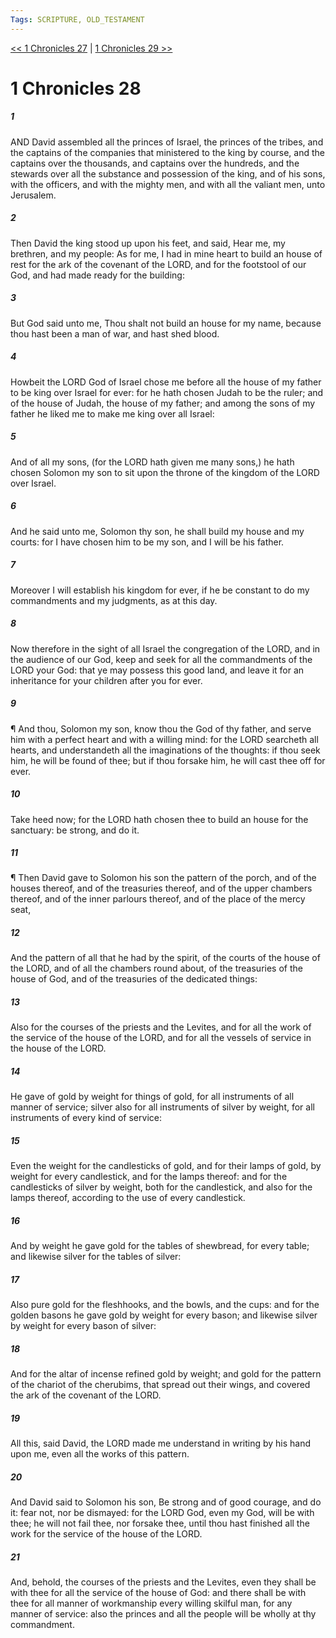 ```yaml
---
Tags: SCRIPTURE, OLD_TESTAMENT
---
```


[<< 1 Chronicles 27](OLD_TESTAMENT/13_1_Chronicles/1_Chronicles_27.md) | [1 Chronicles 29 >>](OLD_TESTAMENT/13_1_Chronicles/1_Chronicles_29.md)

# 1 Chronicles 28

##### 1

AND David assembled all the princes of Israel, the princes of the tribes, and the captains of the companies that ministered to the king by course, and the captains over the thousands, and captains over the hundreds, and the stewards over all the substance and possession of the king, and of his sons, with the officers, and with the mighty men, and with all the valiant men, unto Jerusalem.

##### 2

Then David the king stood up upon his feet, and said, Hear me, my brethren, and my people: As for me, I had in mine heart to build an house of rest for the ark of the covenant of the LORD, and for the footstool of our God, and had made ready for the building:

##### 3

But God said unto me, Thou shalt not build an house for my name, because thou hast been a man of war, and hast shed blood.

##### 4

Howbeit the LORD God of Israel chose me before all the house of my father to be king over Israel for ever: for he hath chosen Judah to be the ruler; and of the house of Judah, the house of my father; and among the sons of my father he liked me to make me king over all Israel:

##### 5

And of all my sons, (for the LORD hath given me many sons,) he hath chosen Solomon my son to sit upon the throne of the kingdom of the LORD over Israel.

##### 6

And he said unto me, Solomon thy son, he shall build my house and my courts: for I have chosen him to be my son, and I will be his father.

##### 7

Moreover I will establish his kingdom for ever, if he be constant to do my commandments and my judgments, as at this day.

##### 8

Now therefore in the sight of all Israel the congregation of the LORD, and in the audience of our God, keep and seek for all the commandments of the LORD your God: that ye may possess this good land, and leave it for an inheritance for your children after you for ever.

##### 9

¶ And thou, Solomon my son, know thou the God of thy father, and serve him with a perfect heart and with a willing mind: for the LORD searcheth all hearts, and understandeth all the imaginations of the thoughts: if thou seek him, he will be found of thee; but if thou forsake him, he will cast thee off for ever.

##### 10

Take heed now; for the LORD hath chosen thee to build an house for the sanctuary: be strong, and do it.

##### 11

¶ Then David gave to Solomon his son the pattern of the porch, and of the houses thereof, and of the treasuries thereof, and of the upper chambers thereof, and of the inner parlours thereof, and of the place of the mercy seat,

##### 12

And the pattern of all that he had by the spirit, of the courts of the house of the LORD, and of all the chambers round about, of the treasuries of the house of God, and of the treasuries of the dedicated things:

##### 13

Also for the courses of the priests and the Levites, and for all the work of the service of the house of the LORD, and for all the vessels of service in the house of the LORD.

##### 14

He gave of gold by weight for things of gold, for all instruments of all manner of service; silver also for all instruments of silver by weight, for all instruments of every kind of service:

##### 15

Even the weight for the candlesticks of gold, and for their lamps of gold, by weight for every candlestick, and for the lamps thereof: and for the candlesticks of silver by weight, both for the candlestick, and also for the lamps thereof, according to the use of every candlestick.

##### 16

And by weight he gave gold for the tables of shewbread, for every table; and likewise silver for the tables of silver:

##### 17

Also pure gold for the fleshhooks, and the bowls, and the cups: and for the golden basons he gave gold by weight for every bason; and likewise silver by weight for every bason of silver:

##### 18

And for the altar of incense refined gold by weight; and gold for the pattern of the chariot of the cherubims, that spread out their wings, and covered the ark of the covenant of the LORD.

##### 19

All this, said David, the LORD made me understand in writing by his hand upon me, even all the works of this pattern.

##### 20

And David said to Solomon his son, Be strong and of good courage, and do it: fear not, nor be dismayed: for the LORD God, even my God, will be with thee; he will not fail thee, nor forsake thee, until thou hast finished all the work for the service of the house of the LORD.

##### 21

And, behold, the courses of the priests and the Levites, even they shall be with thee for all the service of the house of God: and there shall be with thee for all manner of workmanship every willing skilful man, for any manner of service: also the princes and all the people will be wholly at thy commandment.
